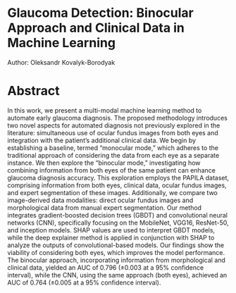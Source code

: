 # Glaucoma Detection: Binocular Approach and Clinical Data in Machine Learning
Author: Oleksandr Kovalyk-Borodyak

# Abstract
In this work, we present a multi-modal machine learning method to automate early glaucoma diagnosis. The proposed methodology introduces two novel aspects for automated diagnosis not previously explored in the literature: simultaneous use of ocular fundus images from both eyes and integration with the patient’s additional clinical data. We begin by establishing a baseline, termed “monocular mode,” which adheres to the traditional approach of considering the data from each eye as a separate instance. We then explore the “binocular mode,” investigating how combining information from both eyes of the same patient can enhance glaucoma diagnosis accuracy. This exploration employs the PAPILA dataset, comprising information from both eyes, clinical data, ocular fundus images, and expert segmentation of these images. Additionally, we compare two image-derived data modalities: direct ocular fundus images and morphological data from manual expert segmentation. Our method integrates gradient-boosted decision trees (GBDT) and convolutional neural networks (CNN), specifically focusing on the MobileNet, VGG16, ResNet-50, and inception models. SHAP values are used to interpret GBDT models, while the deep explainer method is applied in conjunction with SHAP to analyze the outputs of convolutional-based models. Our findings show the viability of considering both eyes, which improves the model performance. The binocular approach, incorporating information from morphological and clinical data, yielded an AUC of 0.796 (±0.003 at a 95% confidence interval), while the CNN, using the same approach (both eyes), achieved an AUC of 0.764 (±0.005 at a 95% confidence interval).

# 

